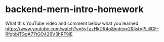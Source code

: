 # backend-mern-intro-homework

What this YouTube video and comment below what you learned:
https://www.youtube.com/watch?v=5yTazHkDR4o&index=2&list=PLillGF-RfqbbiTGgA77tGO426V3hRF9iE
